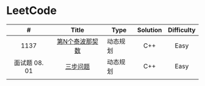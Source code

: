 # LeetCode

|       #       |                            Title                             | Type     | Solution | Difficulty |
| :-----------: | :----------------------------------------------------------: | -------- | :------: | :--------: |
|     1137      | [第N个泰波那契数](https://leetcode.cn/problems/n-th-tribonacci-number/) | 动态规划 |   C++    |    Easy    |
| 面试题 08. 01 | [三步问题](https://leetcode.cn/problems/three-steps-problem-lcci/) | 动态规划 |   C++    |    Easy    |
|               |                                                              |          |          |            |

